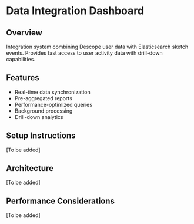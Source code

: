 # Data Integration Dashboard
## Overview
Integration system combining Descope user data with Elasticsearch sketch events.
Provides fast access to user activity data with drill-down capabilities.
## Features
- Real-time data synchronization
- Pre-aggregated reports
- Performance-optimized queries
- Background processing
- Drill-down analytics
## Setup Instructions
[To be added]
## Architecture
[To be added]
## Performance Considerations
[To be added]

